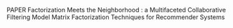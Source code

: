 PAPER
Factorization Meets the Neighborhood : a Multifaceted Collaborative Filtering Model
Matrix Factorization Techniques for Recommender Systems
